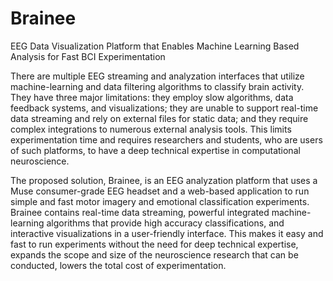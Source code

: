 # Brainee

EEG Data Visualization Platform that Enables Machine Learning Based Analysis for Fast BCI Experimentation

There are multiple EEG streaming and analyzation interfaces that utilize machine-learning and data filtering algorithms to classify brain activity. They have three major limitations: they employ slow algorithms, data feedback systems, and visualizations; they are unable to support real-time data streaming and rely on external files for static data; and they require complex integrations to numerous external analysis tools. This limits experimentation time and requires researchers and students, who are users of such platforms, to have a deep technical expertise in computational neuroscience. 

The proposed solution, Brainee, is an EEG analyzation platform that uses a Muse consumer-grade EEG headset and a web-based application to run simple and fast motor imagery and emotional classification experiments. Brainee contains real-time data streaming, powerful integrated machine-learning algorithms that provide high accuracy classifications, and interactive visualizations in a user-friendly interface. This makes it easy and fast to run experiments without the need for deep technical expertise, expands the scope and size of the neuroscience research that can be conducted, lowers the total cost of experimentation.
